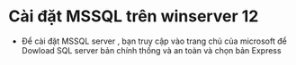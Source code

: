 # Cài đặt MSSQL trên winserver 12

- Để cài đặt MSSQL server , bạn truy cập vào trang chủ của microsoft để Dowload SQL server bản chính thống và an toàn và chọn bản Express 
